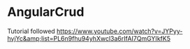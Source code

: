 # AngularCrud
Tutorial followed https://www.youtube.com/watch?v=JYPyy-hvjYc&amp;list=PL6n9fhu94yhXwcl3a6rIfAI7QmGYIkfK5
